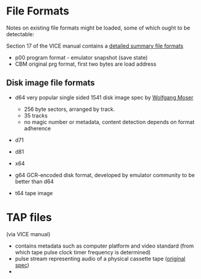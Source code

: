 # File Formats

Notes on existing file formats might be loaded, some of which ought to be detectable:

Section 17 of the VICE manual contains a [detailed summary file formats](https://vice-emu.sourceforge.io/vice_17.html)

* p00 program format - emulator snapshot (save state)
* CBM original prg format, first two bytes are load address

## Disk image file formats

* d64 very popular single sided 1541 disk image spec by [Wolfgang Moser](http://unusedino.de/ec64/technical/formats/d64.html)
  * 256 byte sectors, arranged by track.
  * 35 tracks
  * no magic number or metadata, content detection depends on format adherence
* d71 
* d81
* x64
* g64 GCR-encoded disk format, developed by emulator community to be better than d64
 
* t64 tape image

# TAP files

(via VICE manual)

* contains metadata such as computer platform and video standard (from which tape pulse clock
timer frequency is determined)
* pulse stream representing audio of a physical cassette tape ([original spec](https://ist.uwaterloo.ca/~schepers/formats/TAP.TXT))
* 